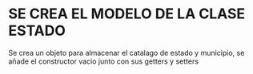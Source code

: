 <h1>SE CREA EL MODELO DE LA CLASE ESTADO</h1>
Se crea un objeto para almacenar el catalago de estado y municipio, se añade el constructor vacio junto con sus getters y setters
